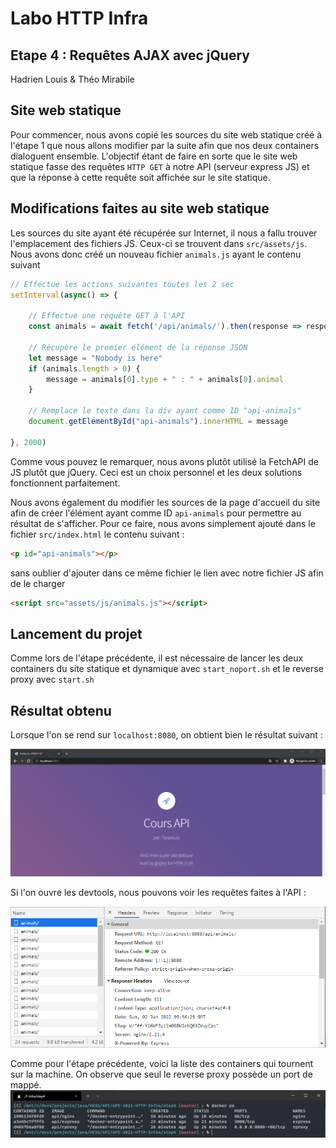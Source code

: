# Labo HTTP Infra

## Etape 4 : Requêtes AJAX avec jQuery

Hadrien Louis & Théo Mirabile

## Site web statique

Pour commencer, nous avons copié les sources du site web statique créé à l'étape 1 que nous allons modifier par la suite afin que nos deux containers dialoguent ensemble. L'objectif étant de faire en sorte que le site web statique fasse des requêtes `HTTP GET` à notre API (serveur express JS) et que la réponse à cette requête soit affichée sur le site statique.

## Modifications faites au site web statique

Les sources du site ayant été récupérée sur Internet, il nous a fallu trouver l'emplacement des fichiers JS. Ceux-ci se trouvent dans `src/assets/js`. Nous avons donc créé un nouveau fichier `animals.js` ayant le contenu suivant

```js
// Effectue les actions suivantes toutes les 2 sec
setInterval(async() => {

    // Effectue une requête GET à l'API
    const animals = await fetch('/api/animals/').then(response => response.json());
    
    // Récupère le premier élément de la réponse JSON
    let message = "Nobody is here"
    if (animals.length > 0) {
        message = animals[0].type + " : " + animals[0].animal
    }

    // Remplace le texte dans la div ayant comme ID "api-animals"
    document.getElementById("api-animals").innerHTML = message

}, 2000)
```

Comme vous pouvez le remarquer, nous avons plutôt utilisé la FetchAPI de JS plutôt que jQuery. Ceci est un choix personnel et les deux solutions fonctionnent parfaitement.

Nous avons également du modifier les sources de la page d'accueil du site afin de créer l'élément ayant comme ID `api-animals` pour permettre au résultat de s'afficher. Pour ce faire, nous avons simplement ajouté dans le fichier `src/index.html` le contenu suivant :

```html
<p id="api-animals"></p>
```

sans oublier d'ajouter dans ce même fichier le lien avec notre fichier JS afin de le charger

```html
<script src="assets/js/animals.js"></script>
```

## Lancement du projet

Comme lors de l'étape précédente, il est nécessaire de lancer les deux containers du site statique et dynamique avec `start_noport.sh` et le reverse proxy avec `start.sh`

## Résultat obtenu

Lorsque l'on se rend sur `localhost:8080`, on  obtient bien le résultat suivant :

![Résultat 1](figures/animation.gif)

Si l'on ouvre les devtools, nous pouvons voir les requêtes faites à l'API :

![Résultat 2](figures/http_response.png)

Comme pour l'étape précédente, voici la liste des containers qui tournent sur la machine. On observe que seul le reverse proxy possède un port de mappé.
![Résultat 2](figures/docker_container.png)